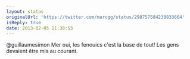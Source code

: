 ```yaml
---
layout: status
originalUrl: 'https://twitter.com/marcgg/status/298757584238833664'
isReply: true
date: 2013-02-05 11:38:53
---
```


@guillaumesimon Mer oui, les fenouics c'est la base de tout! Les gens devaient être mis au courant.
